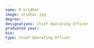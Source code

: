 ```yaml
---
name: R.Sridhar
image: sridhar.jpg
degree: 
designations: Chief Operating Officer
graduated year:
bio:
type: Chief-Operating-Officer
---
```

